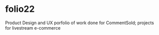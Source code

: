 # folio22
Product Design and UX porfolio of work done for CommentSold; projects for livestream e-commerce
